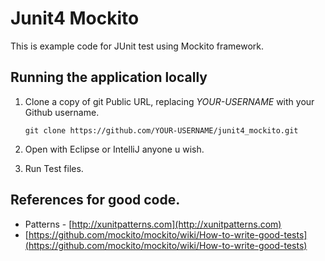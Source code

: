# Junit4 Mockito
This is example code for JUnit test using Mockito framework.

## Running the application locally

1. Clone a copy of git Public URL, replacing *YOUR-USERNAME* with your Github username.

   `git clone https://github.com/YOUR-USERNAME/junit4_mockito.git`

2. Open with Eclipse or IntelliJ anyone u wish.

3. Run Test files.

## References for good code.
- Patterns - [http://xunitpatterns.com](http://xunitpatterns.com)
- [https://github.com/mockito/mockito/wiki/How-to-write-good-tests](https://github.com/mockito/mockito/wiki/How-to-write-good-tests)
